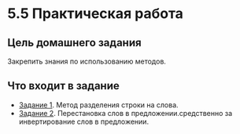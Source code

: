 # 5.5 Практическая работа
## Цель домашнего задания
Закрепить знания по использованию методов. 


## Что входит в задание
- [Задание 1](task_5.1/README.md). Метод разделения строки на слова.
- [Задание 2](task_5.2/README.md). Перестановка слов в предложении.средственно за инвертирование слов в предложении.
